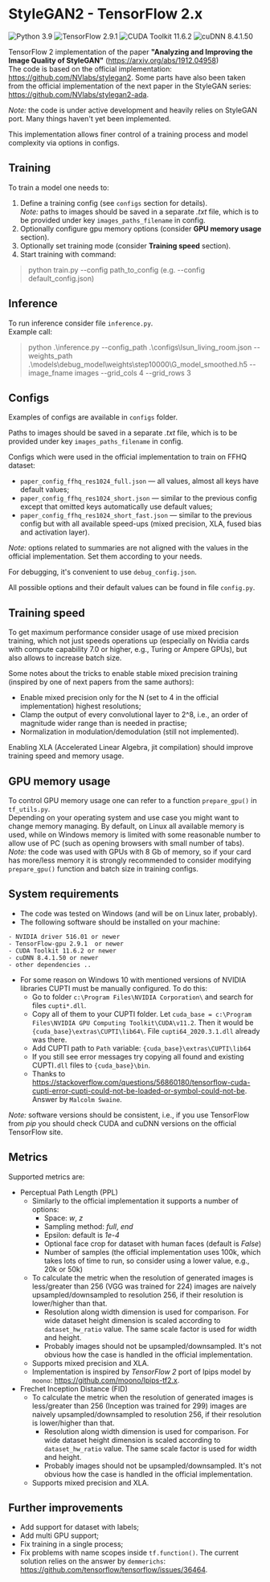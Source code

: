 # StyleGAN2 - TensorFlow 2.x

![Python 3.9](https://img.shields.io/badge/python-3.9-green.svg?style=plastic)
![TensorFlow 2.9.1](https://img.shields.io/badge/tensorflow-2.9.1-green.svg?style=plastic)
![CUDA Toolkit 11.6.2](https://img.shields.io/badge/cudatoolkit-11.6.2-green.svg?style=plastic)
![cuDNN 8.4.1.50](https://img.shields.io/badge/cudnn-8.4.1.50-green.svg?style=plastic)

TensorFlow 2 implementation of the paper 
**"Analyzing and Improving the Image Quality of StyleGAN"** (https://arxiv.org/abs/1912.04958) <br>
The code is based on the official implementation: https://github.com/NVlabs/stylegan2. 
Some parts have also been taken from the official implementation of the next paper in the StyleGAN series: 
https://github.com/NVlabs/stylegan2-ada.

*Note:* the code is under active development and heavily relies on StyleGAN port. Many things haven't yet been implemented.

This implementation allows finer control of a training process and model complexity via options in configs.


## Training

To train a model one needs to:

1. Define a training config (see `configs` section for details).<br>
   *Note:* paths to images should be saved in a separate *.txt* file, 
   which is to be provided under key `images_paths_filename` in config.
2. Optionally configure gpu memory options (consider **GPU memory usage** section).
3. Optionally set training mode (consider **Training speed** section).
4. Start training with command:

> python train.py --config path_to_config (e.g. --config default_config.json)


## Inference

To run inference consider file `inference.py`. <br>
Example call:

> python .\inference.py --config_path .\configs\lsun_living_room.json  --weights_path .\models\debug_model\weights\step10000\G_model_smoothed.h5 --image_fname images --grid_cols 4 --grid_rows 3


## Configs
Examples of configs are available in `configs` folder.

Paths to images should be saved in a separate *.txt* file, which is to be provided under key `images_paths_filename` in config.

Configs which were used in the official implementation to train on FFHQ dataset:
* `paper_config_ffhq_res1024_full.json` — all values, almost all keys have default values;
* `paper_config_ffhq_res1024_short.json` — similar to the previous config except that omitted keys automatically use default values;
* `paper_config_ffhq_res1024_short_fast.json` — similar to the previous config but with all available speed-ups (mixed precision, XLA, fused bias and activation layer). 

*Note:* options related to summaries are not aligned with the values in the official implementation. Set them according to your needs.

For debugging, it's convenient to use `debug_config.json`.

All possible options and their default values can be found in file `config.py`.


## Training speed

To get maximum performance consider usage of use mixed precision training, which not just speeds operations up 
(especially on Nvidia cards with compute capability 7.0 or higher, e.g., Turing or Ampere GPUs), but also allows to increase batch size.

Some notes about the tricks to enable stable mixed precision training (inspired by one of next papers from the same authors):
* Enable mixed precision only for the N (set to 4 in the official implementation) highest resolutions;
* Clamp the output of every convolutional layer to 2^8, i.e., an order of magnitude wider range than is needed in practise;
* Normalization in modulation/demodulation (still not implemented).

Enabling XLA (Accelerated Linear Algebra, jit compilation) should improve training speed and memory usage.


## GPU memory usage

To control GPU memory usage one can refer to a function `prepare_gpu()` in `tf_utils.py`. 
<br>
Depending on your operating system and use case you might want to change memory managing. 
By default, on Linux all available memory is used, while on Windows memory is limited with some reasonable number to allow use of PC (such as opening browsers with small number of tabs).
<br>
*Note:* the code was used with GPUs with 8 Gb of memory, so if your card has more/less memory it is strongly recommended to consider modifying `prepare_gpu()` function and batch size in training configs. 


## System requirements

* The code was tested on Windows (and will be on Linux later, probably). 
* The following software should be installed on your machine:
```
- NVIDIA driver 516.01 or newer
- TensorFlow-gpu 2.9.1  or newer
- CUDA Toolkit 11.6.2 or newer
- cuDNN 8.4.1.50 or newer
- other dependencies ..
```
* For some reason on Windows 10 with mentioned versions of NVIDIA libraries CUPTI must be manually configured. To do this:
  - Go to folder `c:\Program Files\NVIDIA Corporation\` and search for files `cupti*.dll`. 
  - Copy all of them to your CUPTI folder. 
    Let `cuda_base = c:\Program Files\NVIDIA GPU Computing Toolkit\CUDA\v11.2`. 
    Then it would be `{cuda_base}\extras\CUPTI\lib64\`. 
    File `cupti64_2020.3.1.dll` already was there.
  - Add CUPTI path to `Path` variable: `{cuda_base}\extras\CUPTI\lib64`
  - If you still see error messages try copying all found and existing CUPTI`.dll` files to `{cuda_base}\bin`.
  - Thanks to https://stackoverflow.com/questions/56860180/tensorflow-cuda-cupti-error-cupti-could-not-be-loaded-or-symbol-could-not-be.
  Answer by `Malcolm Swaine`.
    
*Note:* software versions should be consistent, i.e., if you use TensorFlow from *pip* 
you should check CUDA and cuDNN versions on the official TensorFlow site.


## Metrics

Supported metrics are:
* Perceptual Path Length (PPL)
  - Similarly to the official implementation it supports a number of options:
      * Space: *w*, *z*
      * Sampling method: *full*, *end*
      * Epsilon: default is *1e-4*
      * Optional face crop for dataset with human faces (default is *False*) 
      * Number of samples (the official implementation uses 100k, which takes lots of time to run, 
        so consider using a lower value, e.g., 20k or 50k)
  - To calculate the metric when the resolution of generated images is less/greater than 256 (VGG was trained for 224) 
    images are naively upsampled/downsampled to resolution 256, if their resolution is lower/higher than that.
      * Resolution along width dimension is used for comparison. 
        For wide dataset height dimension is scaled according to `dataset_hw_ratio` value. 
        The same scale factor is used for width and height.
      * Probably images should not be upsampled/downsampled. It's not obvious how the case is handled in the official implementation.
  - Supports mixed precision and XLA.
  - Implementation is inspired by *TensorFlow 2* port of lpips model by `moono`: https://github.com/moono/lpips-tf2.x.
* Frechet Inception Distance (FID)
  - To calculate the metric when the resolution of generated images is less/greater than 256 (Inception was trained for 299) 
    images are naively upsampled/downsampled to resolution 256, if their resolution is lower/higher than that.
      * Resolution along width dimension is used for comparison. 
        For wide dataset height dimension is scaled according to `dataset_hw_ratio` value. 
        The same scale factor is used for width and height.
      * Probably images should not be upsampled/downsampled. It's not obvious how the case is handled in the official implementation.
   - Supports mixed precision and XLA.
  

## Further improvements

- Add support for dataset with labels;
- Add multi GPU support;
- Fix training in a single process;
- Fix problems with name scopes inside `tf.function()`. 
  The current solution relies on the answer by `demmerichs`: https://github.com/tensorflow/tensorflow/issues/36464.
  